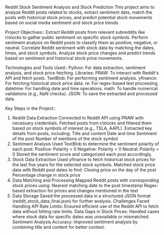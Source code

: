 Reddit Stock Sentiment Analysis and Stock Prediction
This project aims to analyze Reddit posts related to stocks, extract sentiment data, match the posts with historical stock prices, and predict potential stock movements based on social media sentiment and stock price trends.

Project Objectives::
      Extract Reddit posts from relevant subreddits like r/stocks to gather public sentiment on specific stock symbols.
      Perform sentiment analysis on Reddit posts to classify them as positive, negative, or neutral.
      Correlate Reddit sentiment with stock data by matching the dates, times, and stock symbols.
      Analyze stock price changes and predict trends based on sentiment and historical stock price movements.

Technologies and Tools Used::
      Python: For data extraction, sentiment analysis, and stock price fetching.
Libraries:
      PRAW: To interact with Reddit's API and fetch posts.
      TextBlob: For performing sentiment analysis.
      yfinance: For fetching historical stock price data.
      re: For regex-based text processing.
      datetime: For handling date and time operations.
      math: To handle numerical validations (e.g., NaN checks).
      JSON: To save the extracted and processed data.

Key Steps in the Project::
1. Reddit Data Extraction
      Connected to Reddit API using PRAW with necessary credentials.
      Fetched posts from r/stocks and filtered them based on stock symbols of interest (e.g., TSLA, AAPL).
      Extracted key details from posts, including:
      Title and content
      Date and time
      Sentiment of the post
      Number of mentions of the stock symbol
2. Sentiment Analysis
      Used TextBlob to determine the sentiment polarity of each post:
      Positive: Polarity > 0
      Negative: Polarity < 0
      Neutral: Polarity = 0
      Stored the sentiment score and categorized each post accordingly.
3. Stock Data Extraction
      Used yfinance to fetch historical stock prices for the last five years for the selected stock symbols.
      Matched stock price data with Reddit post dates to find:
      Closing price on the day of the post
      Percentage change in stock price
4. Data Matching and Processing
      Mapped Reddit posts with corresponding stock prices using:
      Nearest matching date to the post timestamp
      Regex-based extraction for prices and changes mentioned in the text
5. Data Storage
      Saved the processed data in a structured JSON format (reddit_stock_data_final.json) for further analysis.
      Challenges Faced
      Handling API Rate Limits: Ensured efficient use of the Reddit API to fetch data without hitting rate limits.
      Data Gaps in Stock Prices: Handled cases where stock data for specific dates was unavailable or mismatched.
      Sentiment Analysis Accuracy: Improved sentiment analysis by combining title and content for better context.


